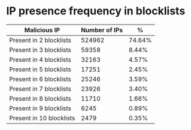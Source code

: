# IP presence frequency in blocklists
| Malicious IP | Number of IPs | % |
|----|----|----|
| Present in 2 blocklists | 524962 | 74.64% |
| Present in 3 blocklists | 59358 | 8.44% |
| Present in 4 blocklists | 32163 | 4.57% |
| Present in 5 blocklists | 17251 | 2.45% |
| Present in 6 blocklists | 25246 | 3.59% |
| Present in 7 blocklists | 23926 | 3.40% |
| Present in 8 blocklists | 11710 | 1.66% |
| Present in 9 blocklists | 6245 | 0.89% |
| Present in 10 blocklists | 2479 | 0.35% |
